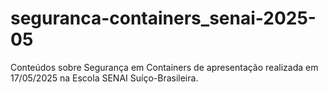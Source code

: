 # seguranca-containers_senai-2025-05
Conteúdos sobre Segurança em Containers de apresentação realizada em 17/05/2025 na Escola SENAI Suíço-Brasileira. 
